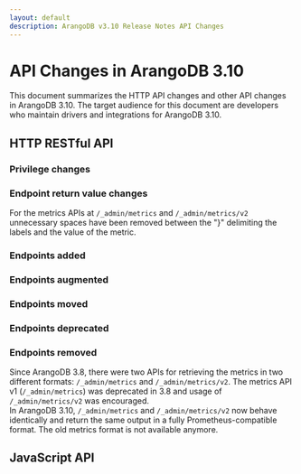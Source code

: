 ```yaml
---
layout: default
description: ArangoDB v3.10 Release Notes API Changes
---
```

API Changes in ArangoDB 3.10
============================

This document summarizes the HTTP API changes and other API changes in ArangoDB 3.10.
The target audience for this document are developers who maintain drivers and
integrations for ArangoDB 3.10.

## HTTP RESTful API

### Privilege changes

### Endpoint return value changes


For the metrics APIs at `/_admin/metrics` and `/_admin/metrics/v2` unnecessary spaces have been removed between the "}" delimiting the labels and the value of the metric.


### Endpoints added

### Endpoints augmented

### Endpoints moved

### Endpoints deprecated

### Endpoints removed

Since ArangoDB 3.8, there were two APIs for retrieving the metrics in two different formats: `/_admin/metrics` and `/_admin/metrics/v2`. The metrics API v1 (`/_admin/metrics`) was deprecated in 3.8 and usage of `/_admin/metrics/v2` was encouraged.  
In ArangoDB 3.10, `/_admin/metrics` and `/_admin/metrics/v2` now behave identically and return the same output in a fully Prometheus-compatible format. The old metrics format is not available anymore.

## JavaScript API
